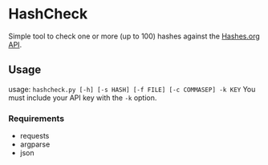 # HashCheck

Simple tool to check one or more (up to 100) hashes against the [Hashes.org API](https://hashes.org/).

## Usage

usage: ``hashcheck.py [-h] [-s HASH] [-f FILE] [-c COMMASEP] -k KEY``
You must include your API key with the ``-k`` option.

### Requirements

* requests
* argparse
* json